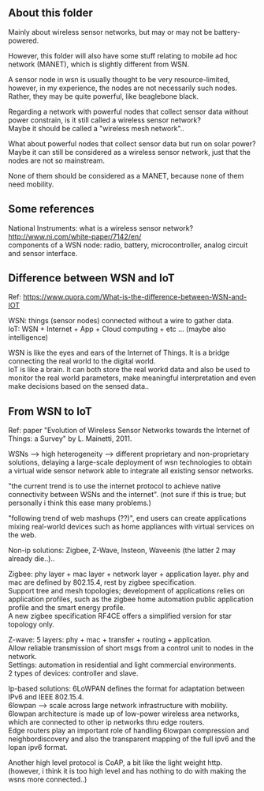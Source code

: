 About this folder
---------------------

Mainly about wireless sensor networks, but may or may not be battery-powered.

However, this folder will also have some stuff relating to mobile ad hoc network (MANET),
which is slightly different from WSN.

A sensor node in wsn is usually thought to be very resource-limited, 
however, in my experience, the nodes are not necessarily such nodes.  
Rather, they may be quite powerful, like beaglebone black.

Regarding a network with powerful nodes that collect sensor data without power constrain, is it still called a wireless sensor network?  
Maybe it should be called a "wireless mesh network"..

What about powerful nodes that collect sensor data but run on solar power?  
Maybe it can still be considered as a wireless sensor network, just that the nodes are not so mainstream.

None of them should be considered as a MANET, because none of them need mobility. 


Some references
---------------------

National Instruments: what is a wireless sensor network? http://www.ni.com/white-paper/7142/en/  
components of a WSN node: radio, battery, microcontroller, analog circuit and sensor interface. 


Difference between WSN and IoT
----------------------------------

Ref: https://www.quora.com/What-is-the-difference-between-WSN-and-IOT

WSN: things (sensor nodes) connected without a wire to gather data.  
IoT: WSN + Internet + App + Cloud computing + etc ... (maybe also intelligence)

WSN is like the eyes and ears of the Internet of Things. 
It is a bridge connecting the real world to the digital world.  
IoT is like a brain. 
It can both store the real workd data and also be used to monitor the real world parameters,
make meaningful interpretation and even make decisions based on the sensed data..


From WSN to IoT
----------------------------

Ref: paper "Evolution of Wireless Sensor Networks towards the Internet of Things: a Survey" by L. Mainetti, 2011.

WSNs --> high heterogeneity --> different proprietary and non-proprietary solutions, 
delaying a large-scale deployment of wsn technologies to obtain a virtual wide sensor network able to integrate all existing sensor networks.

"the current trend is to use the internet protocol to achieve native connectivity between WSNs and the internet".
(not sure if this is true; but personally i think this ease many problems.)

"following trend of web mashups (??)", end users can create applications mixing 
real-world devices such as home appliances with virtual services on the web.

Non-ip solutions: Zigbee, Z-Wave, Insteon, Waveenis (the latter 2 may already die..)..  

Zigbee: phy layer + mac layer + network layer + application layer. phy and mac are defined by 802.15.4, rest by zigbee specification.   
Support tree and mesh topologies;
development of applications relies on application profiles, such as the zigbee home automation public application profile and the smart energy profile.  
A new zigbee specification RF4CE offers a simplified version for star topology only.

Z-wave: 5 layers: phy + mac + transfer + routing + application.  
Allow reliable transmission of short msgs from a control unit to nodes in the network.  
Settings: automation in residential and light commercial environments.  
2 types of devices: controller and slave.

Ip-based solutions: 6LoWPAN defines the format for adaptation between IPv6 and IEEE 802.15.4.  
6lowpan --> scale across large network infrastructure with mobility.  
6lowpan architecture is made up of low-power wireless area networks, 
which are connected to other ip networks thru edge routers.  
Edge routers play an important role of handling 6lowpan compression and neighbordiscovery and 
also the transparent mapping of the full ipv6 and the lopan ipv6 format.

Another high level protocol is CoAP, a bit like the light weight http.  
(however, i think it is too high level and has nothing to do with making the wsns more connected..)

